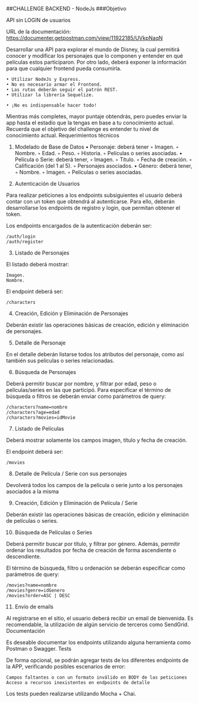 

##CHALLENGE BACKEND - NodeJs
###Objetivo

API sin LOGIN de usuarios

URL de la documentación: https://documenter.getpostman.com/view/11922185/UVkpNaqN

Desarrollar una API para explorar el mundo de Disney, la cual permitirá conocer y modificar los personajes que lo componen y entender en qué películas estos participaron. Por otro lado, deberá exponer la información para que cualquier frontend pueda consumirla.

    • Utilizar NodeJs y Express.
    • No es necesario armar el Frontend.
    • Las rutas deberán seguir el patrón REST.
    • Utilizar la librería Sequelize.

    • ¡No es indispensable hacer todo!
Mientras más completes, mayor puntaje obtendrás, pero puedes enviar la app hasta el estadío que la tengas en base a tu conocimiento actual. Recuerda que el objetivo del challenge es entender tu nivel de conocimiento actual.
Requerimientos técnicos

1. Modelado de Base de Datos
    • Personaje: deberá tener
        ◦ Imagen.
        ◦ Nombre.
        ◦ Edad.
        ◦ Peso.
        ◦ Historia.
        ◦ Películas o series asociadas.
    • Película o Serie: deberá tener,
        ◦ Imagen.
        ◦ Título.
        ◦ Fecha de creación.
        ◦ Calificación (del 1 al 5).
        ◦ Personajes asociados.
    • Género: deberá tener,
        ◦ Nombre.
        ◦ Imagen.
        ◦ Películas o series asociadas.
      
2. Autenticación de Usuarios

Para realizar peticiones a los endpoints subsiguientes el usuario deberá contar con un token que obtendrá al autenticarse. Para ello, deberán desarrollarse los endpoints de registro y login, que permitan obtener el token.

Los endpoints encargados de la autenticación deberán ser:

    /auth/login
    /auth/register

3. Listado de Personajes

El listado deberá mostrar:

    Imagen.
    Nombre.

El endpoint deberá ser:

    /characters

4. Creación, Edición y Eliminación de Personajes

Deberán existir las operaciones básicas de creación, edición y eliminación de personajes.

5. Detalle de Personaje

En el detalle deberán listarse todos los atributos del personaje, como así también sus películas o series relacionadas.

6. Búsqueda de Personajes

Deberá permitir buscar por nombre, y filtrar por edad, peso o películas/series en las que participó. Para especificar el término de búsqueda o filtros se deberán enviar como parámetros de query:

    /characters?name=nombre
    /characters?age=edad
    /characters?movies=idMovie

7. Listado de Películas

Deberá mostrar solamente los campos imagen, título y fecha de creación.

El endpoint deberá ser:

    /movies

8. Detalle de Película / Serie con sus personajes

Devolverá todos los campos de la película o serie junto a los personajes asociados a la misma

9. Creación, Edición y Eliminación de Película / Serie

Deberán existir las operaciones básicas de creación, edición y eliminación de películas o series.

10. Búsqueda de Películas o Series

Deberá permitir buscar por título, y filtrar por género. Además, permitir ordenar los resultados por fecha de creación de forma ascendiente o descendiente.

El término de búsqueda, filtro u ordenación se deberán especificar como parámetros de query:

    /movies?name=nombre
    /movies?genre=idGenero
    /movies?order=ASC | DESC

11. Envío de emails

Al registrarse en el sitio, el usuario deberá recibir un email de bienvenida. Es recomendable, la utilización de algún servicio de terceros como SendGrid.
Documentación

Es deseable documentar los endpoints utilizando alguna herramienta como Postman o Swagger.
Tests

De forma opcional, se podrán agregar tests de los diferentes endpoints de la APP, verificando posibles escenarios de error:

    Campos faltantes o con un formato inválido en BODY de las peticiones
    Acceso a recursos inexistentes en endpoints de detalle

Los tests pueden realizarse utilizando Mocha + Chai.
